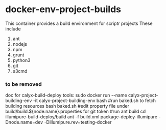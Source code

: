 # docker-env-project-builds
This container provides a build environment for scriptr projects
These include
1. ant
2. nodejs
3. npm
4. grunt
5. python3
6. git
7. s3cmd
### to be removed
doc for calyx-build-deploy tools:
sudo docker run --name calyx-project-building-env -it calyx-project-building-env bash
#run baked.sh to fetch building resources
bash baked.sh
#edit property file under build/build.${node.name}.properties for git token
#run ant build
cd illumipure-build-deploy/build
ant -f build.xml package-deploy-illumipure -Dnode.name=dev -Dillumipure.rev=testing-docker
